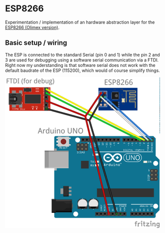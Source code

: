 ESP8266
========

Experimentation / implementation of an hardware abstraction layer for the [ESP8266 (Olimex version)](https://www.olimex.com/Products/IoT/MOD-WIFI-ESP8266/open-source-hardware).

Basic setup / wiring
--------------------

The ESP is connected to the standard Serial (pin 0 and 1) while the pin 2 and 3 are used for debugging using a software serial communication via a FTDI. Right now my understanding is that software serial does not work with the default baudrate of the ESP (115200), which would of course simplify things.

![Setup](doc/wiring.png)
